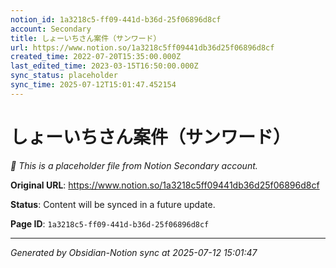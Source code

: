 ```yaml
---
notion_id: 1a3218c5-ff09-441d-b36d-25f06896d8cf
account: Secondary
title: しょーいちさん案件（サンワード）
url: https://www.notion.so/1a3218c5ff09441db36d25f06896d8cf
created_time: 2022-07-20T15:35:00.000Z
last_edited_time: 2023-03-15T16:50:00.000Z
sync_status: placeholder
sync_time: 2025-07-12T15:01:47.452154
---
```


# しょーいちさん案件（サンワード）

*🔄 This is a placeholder file from Notion Secondary account.*

**Original URL**: https://www.notion.so/1a3218c5ff09441db36d25f06896d8cf

**Status**: Content will be synced in a future update.

**Page ID**: `1a3218c5-ff09-441d-b36d-25f06896d8cf`

---

*Generated by Obsidian-Notion sync at 2025-07-12 15:01:47*
